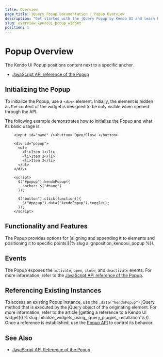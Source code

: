 ```yaml
---
title: Overview
page_title: jQuery Popup Documentation | Popup Overview
description: "Get started with the jQuery Popup by Kendo UI and learn how to create, initialize, and enable the widget."
slug: overview_kendoui_popup_widget
position: 1
---
```


# Popup Overview

The Kendo UI Popup positions content next to a specific anchor.

* [JavaScript API reference of the Popup](/api/javascript/ui/popup)

## Initializing the Popup

To initialize the Popup, use a `<div>` element. Initially, the element is hidden as the content of the widget is designed to be only visible when opened through the API.

The following example demonstrates how to initialize the Popup and what its basic usage is.

```dojo
    <input id="name" /><button> Open/Close </button>

    <div id="popup">
      <ul>
        <li>Item 1</li>
        <li>Item 2</li>
        <li>Item 3</li>
      </ul>
    </div>

    <script>
      $("#popup").kendoPopup({
        anchor: $("#name")
      });

      $("button").click(function(){
      	$("#popup").data("kendoPopup").toggle();
      });
    </script>
```
## Functionality and Features

The Popup provides options for [aligning and appending it to elements and positioning it to specific points]({% slug alignposition_kendoui_popup %}).  

## Events

The Popup exposes the `activate`, `open`, `close`, and `deactivate` events. For more information, refer to the [JavaScript API reference of the Popup](/api/javascript/ui/popup).

## Referencing Existing Instances

To access an existing Popup instance, use the `.data("kendoPopup")` jQuery method that is executed by the jQuery object of the originating element. For more information, refer to the article [getting a reference to a Kendo UI widget]({% slug initialize_widgets_using_jquery_plugins_installation %}). Once a reference is established, use the [Popup API](/api/javascript/ui/popup) to control its behavior.

## See Also

* [JavaScript API Reference of the Popup](/api/javascript/ui/popup)
